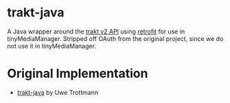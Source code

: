 trakt-java
==========

A Java wrapper around the [trakt v2 API][1] using [retrofit][2] for use in tinyMediaManager.
Stripped off OAuth from the original project, since we do not use it in tinyMediaManager.

Original Implementation
=======================

* [trakt-java][3] by Uwe Trottmann

 [1]: http://docs.trakt.apiary.io/
 [2]: http://square.github.io/retrofit/
 [3]: https://github.com/UweTrottmann/trakt-java/releases